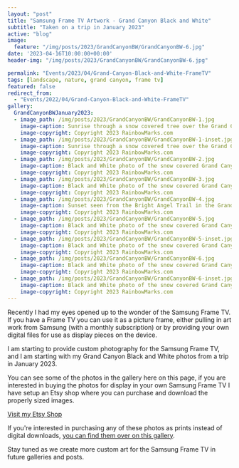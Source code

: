 ```yaml
---
layout: "post"
title: "Samsung Frame TV Artwork - Grand Canyon Black and White"
subtitle: "Taken on a trip in January 2023"
active: "blog"
image:
  feature: "/img/posts/2023/GrandCanyonBW/GrandCanyonBW-6.jpg"
date: '2023-04-16T10:00:00+00:00'
header-img: "/img/posts/2023/GrandCanyonBW/GrandCanyonBW-6.jpg"

permalink: "Events/2023/04/Grand-Canyon-Black-and-White-FrameTV"
tags: [landscape, nature, grand canyon, frame tv]
featured: false
redirect_from: 
  - "Events/2022/04/Grand-Canyon-Black-and-White-FrameTV"
gallery:
  GrandCanyonBWJanuary2023:
  - image_path: /img/posts/2023/GrandCanyonBW/GrandCanyonBW-1.jpg
    image-caption: Sunrise through a snow covered tree over the Grand Canyon
    image-copyright: Copyright 2023 RainbowMarks.com
  - image_path: /img/posts/2023/GrandCanyonBW/GrandCanyonBW-1-inset.jpg
    image-caption: Sunrise through a snow covered tree over the Grand Canyon inset into a Samsung Frame TV
    image-copyright: Copyright 2023 RainbowMarks.com
  - image_path: /img/posts/2023/GrandCanyonBW/GrandCanyonBW-2.jpg
    image-caption: Black and White photo of the snow covered Grand Canyon
    image-copyright: Copyright 2023 RainbowMarks.com
  - image_path: /img/posts/2023/GrandCanyonBW/GrandCanyonBW-3.jpg
    image-caption: Black and White photo of the snow covered Grand Canyon
    image-copyright: Copyright 2023 RainbowMarks.com
  - image_path: /img/posts/2023/GrandCanyonBW/GrandCanyonBW-4.jpg
    image-caption: Sunset seen from the Bright Angel Trail in the Grand Canyon
    image-copyright: Copyright 2023 RainbowMarks.com
  - image_path: /img/posts/2023/GrandCanyonBW/GrandCanyonBW-5.jpg
    image-caption: Black and White photo of the snow covered Grand Canyon
    image-copyright: Copyright 2023 RainbowMarks.com
  - image_path: /img/posts/2023/GrandCanyonBW/GrandCanyonBW-5-inset.jpg
    image-caption: Black and White photo of the snow covered Grand Canyon inset into a Samsung Frame TV
    image-copyright: Copyright 2023 RainbowMarks.com
  - image_path: /img/posts/2023/GrandCanyonBW/GrandCanyonBW-6.jpg
    image-caption: Black and White photo of the snow covered Grand Canyon
    image-copyright: Copyright 2023 RainbowMarks.com
  - image_path: /img/posts/2023/GrandCanyonBW/GrandCanyonBW-6-inset.jpg
    image-caption: Black and White photo of the snow covered Grand Canyon inset into a Samsung Frame TV
    image-copyright: Copyright 2023 RainbowMarks.com
---
```

Recently I had my eyes opened up to the wonder of the Samsung Frame TV. If you have a Frame TV you can use it as a picture frame, either pulling in art work from Samsung (with a monthly subscription) or by providing your own digital files for use as display pieces on the device.

I am starting to provide custom photography for the Samsung Frame TV, and I am starting with my Grand Canyon Black and White photos from a trip in January 2023.

You can see some of the photos in the gallery here on this page, if you are interested in buying the photos for display in your own Samsung Frame TV I have setup an Etsy shop where you can purchase and download the properly sized images.

[Visit my Etsy Shop](https://www.etsy.com/shop/RBMPhoto)

If you're interested in purchasing any of these photos as prints instead of digital downloads, [you can find them over on this gallery](https://photos.rainbowmarks.com/Landscapes/Grand-Canyon/January-2023-BW/).

Stay tuned as we create more custom art for the Samsung Frame TV in future galleries and posts.


